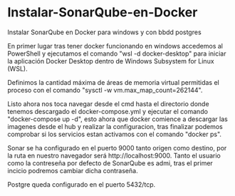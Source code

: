 # Instalar-SonarQube-en-Docker
 Instalar SonarQube en Docker para windows y con bbdd postgres

En primer lugar tras tener docker funcionando en windows accedemos al PowerShell y ejecutamos el comando "wsl -d docker-desktop" para iniciar la aplicación Docker Desktop dentro de Windows Subsystem for Linux (WSL).

Definimos la cantidad máxima de áreas de memoria virtual permitidas el proceso con el comando "sysctl -w vm.max_map_count=262144".

Listo ahora nos toca navegar desde el cmd hasta el directorio donde tenemos descargado el docker-compose.yml y ejecutar el comando "docker-compose up -d", esto ahora que docker comience a descargar las imagenes desde el hub y realizar la configuracion, tras finalizar podemos comprobar si los servicios estan activamos con el comando "docker ps".

Sonar se ha configurado en el puerto 9000 tanto origen como destino, por la ruta en nuestro navegador será http://localhost:9000.
Tanto el usuario como la contreseña por defecto de SonarQube es admi, tras el primer incicio podremos cambiar dicha contraseña.

Postgre queda configurado en el puerto 5432/tcp.
